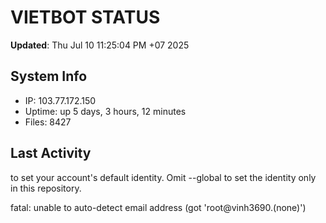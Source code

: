 # VIETBOT STATUS
**Updated**: Thu Jul 10 11:25:04 PM +07 2025

## System Info
- IP: 103.77.172.150
- Uptime: up 5 days, 3 hours, 12 minutes
- Files: 8427

## Last Activity

to set your account's default identity.
Omit --global to set the identity only in this repository.

fatal: unable to auto-detect email address (got 'root@vinh3690.(none)')
